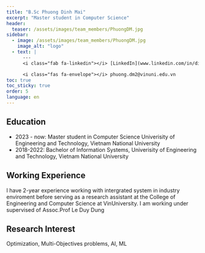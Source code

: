 ```yaml
---
title: "B.Sc Phuong Dinh Mai"
excerpt: "Master student in Computer Science"
header:
  teaser: /assets/images/team_members/PhuongDM.jpg
sidebar:
  - image: /assets/images/team_members/PhuongDM.jpg
    image_alt: "logo"
  - text: |
      ---
      <i class="fab fa-linkedin"></i> [LinkedIn](www.linkedin.com/in/dinh-phuong-7ab226266)

      <i class="fas fa-envelope"></i> phuong.dm2@vinuni.edu.vn
toc: true
toc_sticky: true
order: 5
language: en
---
```


## Education
- 2023 - now: Master student in Computer Science
  Univerisity of Engineering and Technology, Vietnam National University
- 2018-2022: Bachelor of Information Systems,
  Univerisity of Engineering and Technology, Vietnam National University

## Working Experience
I have 2-year experience working with intergrated system in industry enviroment before serving as a research assistant at the College of Engineering and Computer Science at VinUniversity. I am working under supervised of Assoc.Prof Le Duy Dung

## Research Interest
Optimization, Multi-Objectives problems, AI, ML
